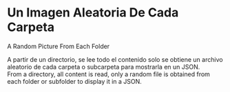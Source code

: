# Un Imagen Aleatoria De Cada Carpeta
A Random Picture From Each Folder

A partir de un directorio, se lee todo el contenido solo se obtiene un archivo aleatorio de cada carpeta o subcarpeta para mostrarla en un JSON.   
From a directory, all content is read, only a random file is obtained from each folder or subfolder to display it in a JSON.

